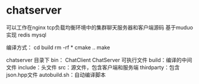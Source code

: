 # chatserver
可以工作在nginx tcp负载均衡环境中的集群聊天服务器和客户端源码 基于muduo实现 redis mysql

编译方式：
cd build
rm -rf *
cmake ..
make

chatserver 目录下
bin： ChatClient ChatServer 可执行文件
build：编译的中间文件
include：头文件
src：源文件，包含客户端和服务端
thirdparty：包含json.hpp文件
autobuild.sh：自动编译脚本

